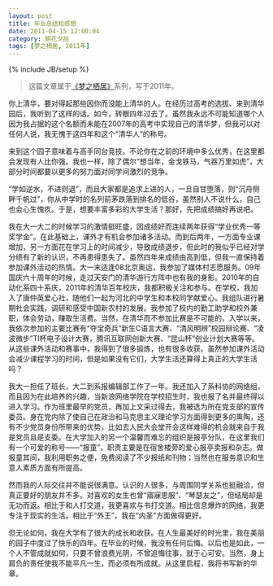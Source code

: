 ```yaml
---
layout: post
title: 毕业总结和感想
date: 2011-04-15 12:00:04
category: 朝花夕拾
tags: [梦之栖居, 2011年]
---
```

{% include JB/setup %}

> 这篇文章属于[《梦之栖居》](/posts/where-the-dreams-reside/)系列，写于2011年。
	
<!--more-->

你上清华，要对得起那些因你而没能上清华的人。在经历过高考的选拔、来到清华园后，我听到了这样的话。如今，转眼四年过去了。虽然我永远不可能知道哪个人因为我占据的这个名额而未能在2007年的高考中实现自己的清华梦，但我可以对任何人说，我无愧于这四年和这个“清华人”的称号。

来到这个园子意味着与高手同台竞技。不论你在之前的环境中多么优秀，在这里都会发现有人比你强。我也一样，除了偶尔“想当年，金戈铁马，气吞万里如虎”，大部分时间都要以更多的努力面对同学间激烈的竞争。

“学如逆水，不进则退”，而且大家都是追求上进的人，一旦自甘堕落，则“沉舟侧畔千帆过”，你从中学时的名列前茅跌落到排名的低谷，虽然别人不说什么，自己也会心生愧疚。于是，想要丰富多彩的大学生活？那好，先把成绩搞好再说吧。

我在大一大二的时候学习的激情挺旺盛，因成绩好而连续两年获得“学业优秀一等奖学金”。在此基础上，课外才有机会参加诸多活动。而到后两年，一方面专业课增加，另一方面花在学习上的时间减少，导致成绩退步，但此时的我似乎已经对学分绩有了新的认识，不再患得患失了。虽然四年来成绩由高到低，但我一直保持着参加课外活动的热情。大一末适逢08北京奥运，我参加了媒体村志愿服务。09年国庆六十周年的时候，走过天安门的清华游行方阵中也有我的身影。2010年的自动化系四十系庆，2011年的清华百年校庆，我都积极关注和参与。在学校，我加入了唐仲英爱心社，随他们一起为河北的中学生和本校同学献爱心。我组队进行暑期社会实践，调研和感受中国新农村的发展。我参加了校内的勤工助学和校外兼职，体会劳动，赚取生活费。当然，在清华而不参加比赛是不可能的，入学以来，我依次参加的主要比赛有“夺宝奇兵”新生C语言大赛、“清风明辨”校园辩论赛、“凌波微步”TI杯电子设计大赛，腾讯互联网创新大赛、“昆山杯”创业计划大赛等等。从这些课外活动和赛事中，我得到了很多锻炼，也有很多收获。虽然参加课外活动会减少课程学习的时间，但是如果没有它们，大学生活还算得上真正的大学生活吗？

我大一担任了班长，大二到系报编辑部工作了一年。我还加入了系科协的网络组，而且因为在此培养的兴趣，当新浪网络学院在学校招生时，我也报了名并最终得以进入学习。作为班里最早的党员，再加上文采过得去，我被选为所在党支部的宣传委员。身在党内除了使自己在政治和马克思主义理论学习方面得到更多的熏陶，还有不少党员身份所带来的优势，比如去人民大会堂开会这样难得的机会就来自于我是党员且是支委。在大学加入的另一个温馨而难忘的组织是报亭分队，在这里我们有一个可爱的称号——“报童”，职责主要是在宿舍楼旁的爱心报亭卖报和杂志。做报童其间，我利用职务之便，免费阅读了不少报纸和刊物；当然也在服务意识和生意人素质方面有所提高。

然而我的人际交往并不能说很满意。认识的人很多，与周围同学关系也挺融洽，但真正要好的朋友并不多。对喜欢的女生也曾“寤寐思服”、“琴瑟友之”，但结局却是无功而返。相比于和人打交道，我更喜欢与书打交道。相比信息爆炸的网络，我更专注于现实的生活。相比于“外王”，我在“内圣”方面做得更好。

但无论如何，我在大学有了很大的成长和收获。在人生最美好的时光里，我在美丽的园子中度过了快乐的四年。在毕业的时候，我没有任何后悔。以后也是如此，一个人不管成就如何，只要不曾浪费光阴，不曾追悔往事，就于心可安。当然，身上肩负的责任使我不能平凡一生，而必须有所成就。从这里启程，我将书写新的华章。